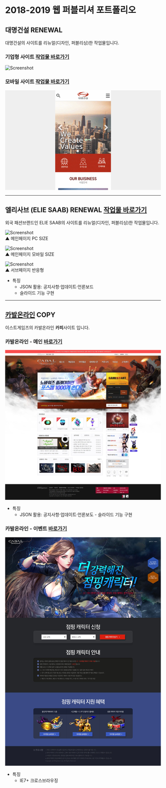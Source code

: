 
# 2018-2019 웹 퍼블리셔 포트폴리오

## 대명건설 RENEWAL
대명건설의 사이트를 리뉴얼(디자인, 퍼블리싱)한 작업물입니다.  

### 기업형 사이트 [작업물 바로가기](http://may54ther.cafe24.com/www)
![Screenshot](./screenshot/대명건설/pc-main.gif)

### 모바일 사이트 [작업물 바로가기](http://may54ther.cafe24.com/mobile)
![Screenshot](./screenshot/대명건설/mb-main.gif)

---
## 엘리사브 (ELIE SAAB) RENEWAL [작업물 바로가기](https://may54ther.github.io/2018_portfolio/엘리사브/index.html)
외국 패션브랜드인 ELIE SAAB의 사이트를 리뉴얼(디자인, 퍼블리싱)한 작업물입니다.  

![Screenshot](./screenshot/엘리사브/pc-main.gif)  
▲ 메인페이지 PC SIZE  

![Screenshot](./screenshot/엘리사브/mb-main.gif)  
▲ 메인페이지 모바일 SIZE   

![Screenshot](./screenshot/엘리사브/sub.gif)  
▲ 서브페이지 반응형  

- 특징
  - JSON 활용:  공지사항·업데이트·언론보드
  - 슬라이드 기능 구현
  
----  
## [카발온라인](http://www.cabal.co.kr/main) COPY 
이스트게임즈의 카발온라인 **카피**사이트 입니다.
### 카발온라인 - 메인 [바로가기](https://may54ther.github.io/2018-19-portfolio/카발온라인/main/index.html)
![Screenshot](./screenshot/카발온라인/main.jpg)   
- 특징
  - JSON 활용:  공지사항·업데이트·언론보도 - 슬라이드 기능 구현  
### 카발온라인 - 이벤트 [바로가기](https://may54ther.github.io/2018-19-portfolio/카발온라인/event/index.html)  
 ![Screenshot](./screenshot/카발온라인/event.jpg)
 - 특징
    - IE7+ 크로스브라우징  
